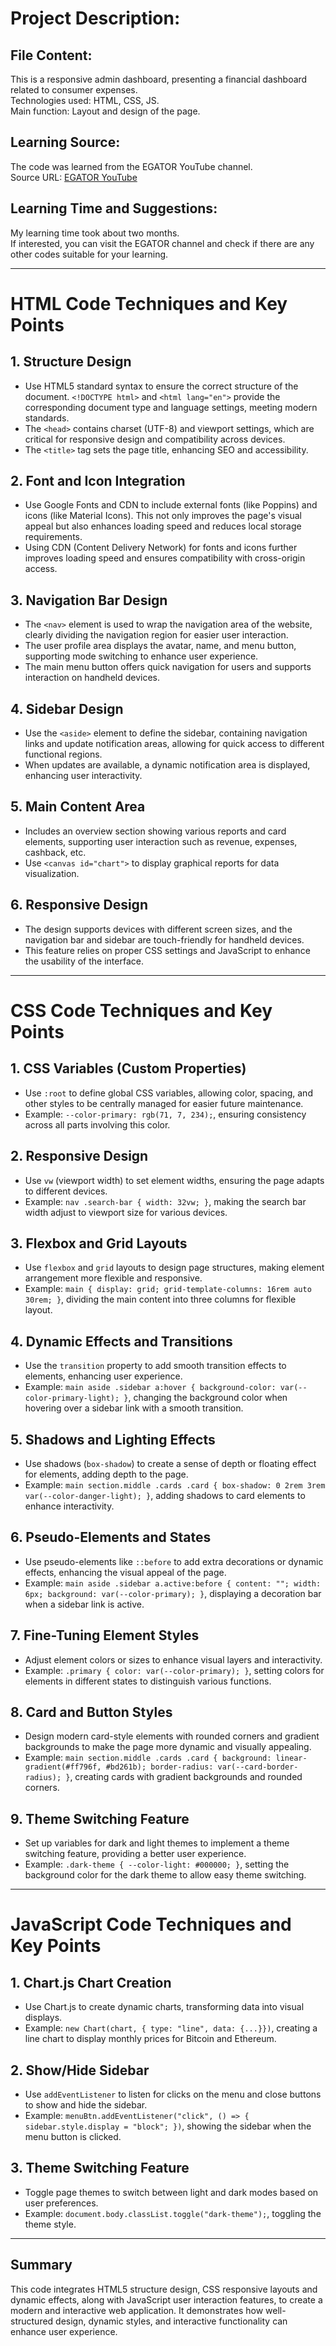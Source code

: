 # Project Description:

## File Content:

This is a responsive admin dashboard, presenting a financial dashboard related to consumer expenses.  
Technologies used: HTML, CSS, JS.  
Main function: Layout and design of the page.

## Learning Source:

The code was learned from the EGATOR YouTube channel.  
Source URL: [EGATOR YouTube](https://www.youtube.com/channel/UC1vvZDCMZ-C1h6uDeZbJJ8Q)

## Learning Time and Suggestions:

My learning time took about two months.  
If interested, you can visit the EGATOR channel and check if there are any other codes suitable for your learning.

---

# HTML Code Techniques and Key Points

## 1. Structure Design

- Use HTML5 standard syntax to ensure the correct structure of the document. `<!DOCTYPE html>` and `<html lang="en">` provide the corresponding document type and language settings, meeting modern standards.
- The `<head>` contains charset (UTF-8) and viewport settings, which are critical for responsive design and compatibility across devices.
- The `<title>` tag sets the page title, enhancing SEO and accessibility.

## 2. Font and Icon Integration

- Use Google Fonts and CDN to include external fonts (like Poppins) and icons (like Material Icons). This not only improves the page's visual appeal but also enhances loading speed and reduces local storage requirements.
- Using CDN (Content Delivery Network) for fonts and icons further improves loading speed and ensures compatibility with cross-origin access.

## 3. Navigation Bar Design

- The `<nav>` element is used to wrap the navigation area of the website, clearly dividing the navigation region for easier user interaction.
- The user profile area displays the avatar, name, and menu button, supporting mode switching to enhance user experience.
- The main menu button offers quick navigation for users and supports interaction on handheld devices.

## 4. Sidebar Design

- Use the `<aside>` element to define the sidebar, containing navigation links and update notification areas, allowing for quick access to different functional regions.
- When updates are available, a dynamic notification area is displayed, enhancing user interactivity.

## 5. Main Content Area

- Includes an overview section showing various reports and card elements, supporting user interaction such as revenue, expenses, cashback, etc.
- Use `<canvas id="chart">` to display graphical reports for data visualization.

## 6. Responsive Design

- The design supports devices with different screen sizes, and the navigation bar and sidebar are touch-friendly for handheld devices.
- This feature relies on proper CSS settings and JavaScript to enhance the usability of the interface.

---

# CSS Code Techniques and Key Points

## 1. CSS Variables (Custom Properties)

- Use `:root` to define global CSS variables, allowing color, spacing, and other styles to be centrally managed for easier future maintenance.
- Example: `--color-primary: rgb(71, 7, 234);`, ensuring consistency across all parts involving this color.

## 2. Responsive Design

- Use `vw` (viewport width) to set element widths, ensuring the page adapts to different devices.
- Example: `nav .search-bar { width: 32vw; }`, making the search bar width adjust to viewport size for various devices.

## 3. Flexbox and Grid Layouts

- Use `flexbox` and `grid` layouts to design page structures, making element arrangement more flexible and responsive.
- Example: `main { display: grid; grid-template-columns: 16rem auto 30rem; }`, dividing the main content into three columns for flexible layout.

## 4. Dynamic Effects and Transitions

- Use the `transition` property to add smooth transition effects to elements, enhancing user experience.
- Example: `main aside .sidebar a:hover { background-color: var(--color-primary-light); }`, changing the background color when hovering over a sidebar link with a smooth transition.

## 5. Shadows and Lighting Effects

- Use shadows (`box-shadow`) to create a sense of depth or floating effect for elements, adding depth to the page.
- Example: `main section.middle .cards .card { box-shadow: 0 2rem 3rem var(--color-danger-light); }`, adding shadows to card elements to enhance interactivity.

## 6. Pseudo-Elements and States

- Use pseudo-elements like `::before` to add extra decorations or dynamic effects, enhancing the visual appeal of the page.
- Example: `main aside .sidebar a.active:before { content: ""; width: 6px; background: var(--color-primary); }`, displaying a decoration bar when a sidebar link is active.

## 7. Fine-Tuning Element Styles

- Adjust element colors or sizes to enhance visual layers and interactivity.
- Example: `.primary { color: var(--color-primary); }`, setting colors for elements in different states to distinguish various functions.

## 8. Card and Button Styles

- Design modern card-style elements with rounded corners and gradient backgrounds to make the page more dynamic and visually appealing.
- Example: `main section.middle .cards .card { background: linear-gradient(#ff796f, #bd261b); border-radius: var(--card-border-radius); }`, creating cards with gradient backgrounds and rounded corners.

## 9. Theme Switching Feature

- Set up variables for dark and light themes to implement a theme switching feature, providing a better user experience.
- Example: `.dark-theme { --color-light: #000000; }`, setting the background color for the dark theme to allow easy theme switching.

---

# JavaScript Code Techniques and Key Points

## 1. Chart.js Chart Creation

- Use Chart.js to create dynamic charts, transforming data into visual displays.
- Example: `new Chart(chart, { type: "line", data: {...}})`, creating a line chart to display monthly prices for Bitcoin and Ethereum.

## 2. Show/Hide Sidebar

- Use `addEventListener` to listen for clicks on the menu and close buttons to show and hide the sidebar.
- Example: `menuBtn.addEventListener("click", () => { sidebar.style.display = "block"; })`, showing the sidebar when the menu button is clicked.

## 3. Theme Switching Feature

- Toggle page themes to switch between light and dark modes based on user preferences.
- Example: `document.body.classList.toggle("dark-theme");`, toggling the theme style.

---

## Summary

This code integrates HTML5 structure design, CSS responsive layouts and dynamic effects, along with JavaScript user interaction features, to create a modern and interactive web application. It demonstrates how well-structured design, dynamic styles, and interactive functionality can enhance user experience.

